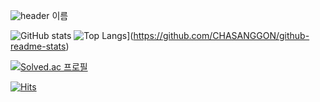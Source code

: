 ![header](https://capsule-render.vercel.app/api?type=wave&color=auto&text=CHASANGGON%20)
이름


![GitHub stats](https://github-readme-stats.vercel.app/api?username=CHASANGGON&show_icons=true&theme=radical)
![Top Langs](https://github-readme-stats.vercel.app/api/top-langs/?username=CHASANGGON)](https://github.com/CHASANGGON/github-readme-stats)



[![Solved.ac
프로필](http://mazassumnida.wtf/api/generate_badge?boj=yg9618)](https://solved.ac/yg9618)



[![Hits](https://hits.seeyoufarm.com/api/count/incr/badge.svg?url=https%3A%2F%2Fgithub.com%2Fgjbae1212%2Fhit-counter)](https://hits.seeyoufarm.com)

